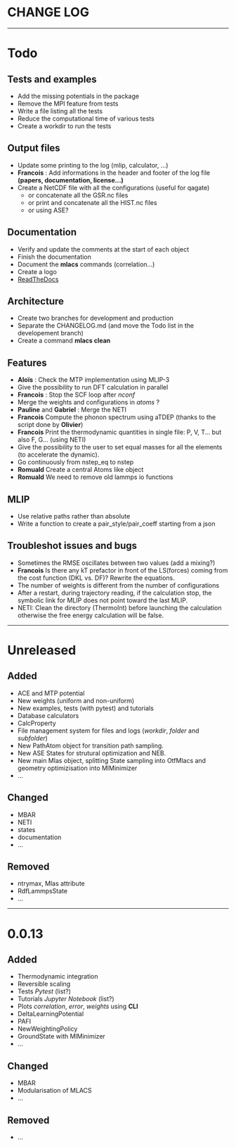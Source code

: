 CHANGE LOG
==========

********************************************************************************************

# Todo

## Tests and examples
* Add the missing potentials in the package
* Remove the MPI feature from tests
* Write a file listing all the tests
* Reduce the computational time of various tests
* Create a workdir to run the tests

## Output files
* Update some printing to the log (mlip, calculator, ...)
* **Francois** : Add informations in the header and footer of the log file **(papers, documentation, license...)**
* Create a NetCDF file with all the configurations (useful for qagate)
    * or concatenate all the GSR.nc files
    * or print and concatenate all the HIST.nc files
    * or using ASE?

## Documentation
* Verify and update the comments at the start of each object
* Finish the documentation
* Document the **mlacs** commands (correlation...)
* Create a logo
* [ReadTheDocs](https://about.readthedocs.com/?ref=readthedocs.com)

## Architecture
* Create two branches for development and production
* Separate the CHANGELOG.md (and move the Todo list in the developement branch)
* Create a command **mlacs clean** 

## Features
* **Aloïs** : Check the MTP implementation using MLIP-3
* Give the possibility to run DFT calculation in parallel
* **Francois** : Stop the SCF loop after *nconf*
* Merge the weights and configurations in *atoms* ?
* **Pauline** and **Gabriel** : Merge the NETI
* **Francois** Compute the phonon spectrum using aTDEP (thanks to the script done by **Olivier**)
* **Francois** Print the thermodynamic quantities in single file: P, V, T... but also F, G... (using NETI)
* Give the possibility to the user to set equal masses for all the elements (to accelerate the dynamic).
* Go continuously from nstep_eq to nstep
* **Romuald** Create a central Atoms like object
* **Romuald** We need to remove old lammps io functions

## MLIP
* Use relative paths rather than absolute
* Write a function to create a pair_style/pair_coeff starting from a json

## Troubleshot issues and bugs
* Sometimes the RMSE oscillates between two values (add a mixing?)
* **Francois** Is there any kT prefactor in front of the LS(forces) coming from the cost function (DKL vs. DF)? Rewrite the equations.
* The number of weights is different from the number of configurations
* After a restart, during trajectory reading, if the calculation stop, the symbolic link for MLIP does not point toward the last MLIP.
* NETI: Clean the directory (ThermoInt) before launching the calculation otherwise the free energy calculation will be false.

********************************************************************************************
# Unreleased

## Added

* ACE and MTP potential
* New weights (uniform and non-uniform)
* New examples, tests (with pytest) and tutorials
* Database calculators
* CalcProperty
* File management system for files and logs (*workdir*, *folder* and *subfolder*)
* New PathAtom object for transition path sampling.
* New ASE States for strutural optimization and NEB.
* New main Mlas object, splitting State sampling into OtfMlacs and geometry optimizisation into MlMinimizer  
* ...

## Changed

* MBAR
* NETI
* states
* documentation
* ...

## Removed

* ntrymax, Mlas attribute
* RdfLammpsState
* ...

********************************************************************************************
# 0.0.13

## Added

* Thermodynamic integration 
* Reversible scaling
* Tests *Pytest* (list?)
* Tutorials *Jupyter Notebook* (list?)
* Plots *correlation*, *error*, *weights* using **CLI**
* DeltaLearningPotential
* PAFI
* NewWeightingPolicy
* GroundState with MlMinimizer
* ...

## Changed

* MBAR
* Modularisation of MLACS
* ...

## Removed

* ...
